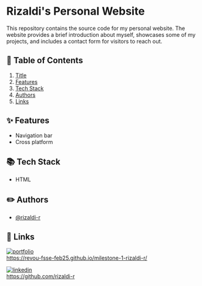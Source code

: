 # Rizaldi's Personal Website <a id="title"></a>
This repository contains the source code for my personal website. The website provides a brief introduction about myself, showcases some of my projects, and includes a contact form for visitors to reach out.

## 🔖 Table of Contents
1. [Title](#title)
2. [Features](#features)
3. [Tech Stack](#stack)
4. [Authors](#authors)
5. [Links](#links)

## ✨ Features <a id="features"></a>

- Navigation bar
- Cross platform


## 📚 Tech Stack <a id="stack"></a>

- HTML


## ✏️ Authors <a id="authors"></a>

- [@rizaldi-r](https://github.com/rizaldi-r)


## 🔗 Links <a id="links"></a>
[![portfolio](https://img.shields.io/badge/my_portfolio-4135f0?style=for-the-badge)](https://revou-fsse-feb25.github.io/milestone-1-rizaldi-r/)\
https://revou-fsse-feb25.github.io/milestone-1-rizaldi-r/

[![linkedin](https://img.shields.io/badge/MY_GITHUB_PROFILE-200?style=for-the-badge)](https://github.com/rizaldi-r)\
https://github.com/rizaldi-r


